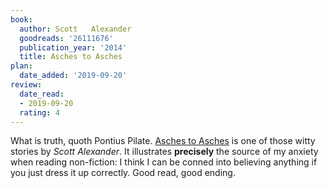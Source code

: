 ```yaml
---
book:
  author: Scott   Alexander
  goodreads: '26111676'
  publication_year: '2014'
  title: Asches to Asches
plan:
  date_added: '2019-09-20'
review:
  date_read:
  - 2019-09-20
  rating: 4
---
```


What is truth, quoth Pontius Pilate. [Asches to Asches](https://slatestarcodex.com/2014/06/03/asches-to-asches/) is one
of those witty stories by *Scott Alexander*. It illustrates **precisely** the source of my anxiety when reading
non-fiction: I think I can be conned into believing anything if you just dress it up correctly. Good read, good ending.
